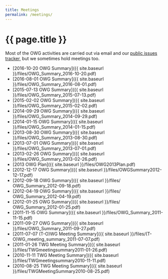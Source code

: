 ```yaml
---
title: Meetings
permalink: /meetings/
---
```


# {{ page.title }}

Most of the OWG activities are carried out via email and our [public issues tracker](https://github.com/openstreetmap/operations), but we sometimes hold meetings too.

* [2016-10-20 OWG Summary]({{ site.baseurl }}/files/OWG_Summary_2016-10-20.pdf)
* [2016-08-01 OWG Summary]({{ site.baseurl }}/files/OWG_Summary_2016-08-01.pdf)
* [2015-07-13 OWG Summary]({{ site.baseurl }}/files/OWG_Summary_2015-07-13.pdf)
* [2015-02-02 OWG Summary]({{ site.baseurl }}/files/OWG_Summary_2015-02-02.pdf)
* [2014-09-29 OWG Summary]({{ site.baseurl }}/files/OWG_Summary_2014-09-29.pdf)
* [2014-01-15 OWG Summary]({{ site.baseurl }}/files/OWG_Summary_2014-01-15.pdf)
* [2013-08-30 OWG Summary]({{ site.baseurl }}/files/OWG_Summary_2013-08-30.pdf)
* [2013-07-01 OWG Summary]({{ site.baseurl }}/files/OWG_Summary_2013-07-01.pdf)
* [2013-02-26 OWG Summary]({{ site.baseurl }}/files/OWG_Summary_2013-02-26.pdf)
* [2013 OWG Plan]({{ site.baseurl }}/files/OWG2013Plan.pdf)
* [2012-12-17 OWG Summary]({{ site.baseurl }}/files/OWGSummary2012-12-17.pdf)
* [2012-09-18 OWG Summary]({{ site.baseurl }}/files/ OWG_Summary_2012-09-18.pdf)
* [2012-04-19 OWG Summary]({{ site.baseurl }}/files/ OWG_Summary_2012-04-19.pdf)
* [2012-01-25 OWG Summary]({{ site.baseurl }}/files/ OWG_Summary_2012-01-25.pdf)
* [2011-11-15 OWG Summary]({{ site.baseurl }}/files/OWG_Summary_2011-11-15.pdf)
* [2011-09-27 OWG Summary]({{ site.baseurl }}/files/OWG_Summary_2011-09-27.pdf)
* [2011-07-07 (T-O)WG Meeting Summary]({{ site.baseurl }}/files/(T-O)WG_meeting_summary_2011-07-07.pdf)
* [2011-01-26 TWG Meeting Summary]({{ site.baseurl }}/files/TWGmeetingsummary2011-01-26.pdf)
* [2010-11-11 TWG Meeting Summary]({{ site.baseurl }}/files/TWGmeetingsummary2010-11-11.pdf)
* [2010-08-25 TWG Meeting Summary]({{ site.baseurl }}/files/TWGMeetingSummary2010-08-25.pdf)
